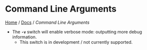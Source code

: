 # Command Line Arguments

[Home](../Readme.md) / [Docs](./Readme.md) / *Command Line Arguments*

* The **`-v`** switch will enable verbose mode: outputting more debug information.
    * This switch is in development / not currently supported.